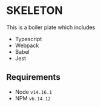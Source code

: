 # SKELETON
This is a boiler plate which includes
- Typescript
- Webpack
- Babel
- Jest

## Requirements
- Node `v14.16.1`
- NPM `v6.14.12`
